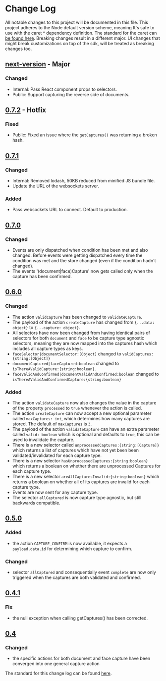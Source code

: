 # Change Log
All notable changes to this project will be documented in this file.
This project adheres to the Node default version scheme, meaning It's safe to use with the caret ^ dependency definition.
The standard for the caret can [be found here](https://docs.npmjs.com/misc/semver#caret-ranges-123-025-004).
Breaking changes result in a different major. UI changes that might break customizations on top of the sdk, will be treated as breaking changes too.

## [next-version] - Major

### Changed
- Internal: Pass React component props to selectors.
- Public: Support capturing the reverse side of documents.


## [0.7.2] - Hotfix

### Fixed
- Public: Fixed an issue where the `getCaptures()` was returning a broken hash.


## [0.7.1]

### Changed
- Internal: Removed lodash, 50KB reduced from minified JS bundle file.
- Update the URL of the websockets server.

### Added
- Pass websockets URL to connect. Default to production.


## [0.7.0]

### Changed
- Events are only dispatched when condition has been met and also changed. Before events were getting dispatched every time the condition was met and the store changed (even if the condition hadn't changed).
- The events '(document|face)Capture' now gets called only when the capture has been confirmed.


## [0.6.0]

### Changed
- The action `validCapture` has been changed to `validateCapture`.
- The payload of the action `createCapture` has changed from `{...data: object}` to `{...capture: object}`.
- All selectors have now been changed from having identical pairs of selectors for both `document` and `face` to be capture type agnostic selectors, meaning they are now mapped into the captures hash which includes all capture types as keys.
- `faceSelector|documentSelector:[Object]` changed to `validCaptures:{string:[Object]}`
- `documentCaptured|faceCaptured:boolean` changed to `isThereAValidCapture:{string:boolean}`.
- `faceValidAndConfirmed|documentValidAndConfirmed:boolean` changed to `isThereAValidAndConfirmedCapture:{string:boolean}`


### Added
- The action `validateCapture` now also changes the value in the capture of the property `processed` to `true` whenever the action is called.
- The action `createCapture` can now accept a new optional parameter called `maxCaptures: int`, which determines how many captures are stored. The default of `maxCaptures` is `3`.
- The payload of the action `validateCapture` can have an extra parameter called `valid: boolean` which is optional and defaults to `true`, this can be used to invalidate the capture.
- There is a new selector called `unprocessedCaptures:{string:[Capture]}` which returns a list of captures which have not yet been been validated/invalidated for each capture type.
- There is a new selector `hasUnprocessedCaptures:{string:boolean}` which returns a boolean on whether there are unprocessed Captures for each capture type.
- There is a new selector `areAllCapturesInvalid:{string:boolean}` which returns a boolean on whether all of its captures are invalid for each capture type.
- Events are now sent for any capture type.
- The selector `allCaptured` is now capture type agnostic, but still backwards compatible.


## [0.5.0]

### Added
- the action `CAPTURE_CONFIRM` is now available, it expects a `payload.data.id` for determining which capture to confirm.

### Changed
- selector `allCaptured` and consequentially event `complete` are now only triggered when the captures are both validated and confirmed.


## [0.4.1]
### Fix
- the null exception when calling getCaptures() has been corrected.


## [0.4]
### Changed
- the specific actions for both document and face capture have been converged into one general capture action


The standard for this change log can be found [here](http://keepachangelog.com/).

[next-version]: https://github.com/onfido/onfido-sdk-core/compare/0.7.2...master
[0.7.2]: https://github.com/onfido/onfido-sdk-core/compare/0.7.1...0.7.2
[0.7.1]: https://github.com/onfido/onfido-sdk-core/compare/0.7.0...0.7.1
[0.7.0]: https://github.com/onfido/onfido-sdk-core/compare/0.6.0...0.7.0
[0.6.0]: https://github.com/onfido/onfido-sdk-core/compare/0.5.0...0.6.0
[0.5.0]: https://github.com/onfido/onfido-sdk-core/compare/0.4.1...0.5.0
[0.4.1]: https://github.com/onfido/onfido-sdk-core/compare/0.4...0.4.1
[0.4]: https://github.com/onfido/onfido-sdk-core/compare/0.3.2...0.4
